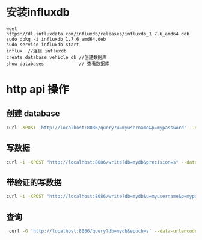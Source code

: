 #   安装influxdb
```
wget https://dl.influxdata.com/influxdb/releases/influxdb_1.7.6_amd64.deb
sudo dpkg -i influxdb_1.7.6_amd64.deb
sudo service influxdb start
influx  //连接 influxdb
create database vehicle_db //创建数据库
show databases             // 查看数据库

```



# http api 操作
## 创建 database
``` bash
curl -XPOST 'http://localhost:8086/query?u=myusername&p=mypassword' --data-urlencode 'q=CREATE DATABASE "mydb"'
```
## 写数据 
``` bash
curl -i -XPOST "http://localhost:8086/write?db=mydb&precision=s" --data-binary 'mymeas,mytag=1 myfield=90 1463683075'

```
## 带验证的写数据 
``` bash
curl -i -XPOST "http://localhost:8086/write?db=mydb&u=myusername&p=mypassword" --data-binary 'mymeas,mytag=1 myfield=91'
```

## 查询 
``` bash
 curl -G 'http://localhost:8086/query?db=mydb&epoch=s' --data-urlencode 'q=SELECT * FROM "mymeas"'
```
